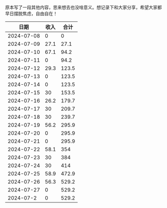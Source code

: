 原本写了一段其他内容，思来想去也没啥意义。想记录下和大家分享，希望大家都早日摆脱焦虑，自由自在！

|     日期    | 收入  | 合计 |
|     ---    | ---  |  --- |
| 2024-07-08 |  0   | 0    |
| 2024-07-09 | 27.1 | 27.1 |
| 2024-07-10 | 67.1 | 94.2 |
| 2024-07-11 | 0 | 94.2 |
| 2024-07-12 | 29.3 | 123.5 |
| 2024-07-13 | 0| 123.5 |
| 2024-07-14 | 0| 123.5 |
| 2024-07-15 | 30| 153.5 |
| 2024-07-16 | 26.2| 179.7 |
| 2024-07-17 | 30| 209.7 |
| 2024-07-18 | 30| 239.7 |
| 2024-07-19 | 56.2| 295.9 |
| 2024-07-20 | 0| 295.9 |
| 2024-07-21 | 0| 295.9 |
| 2024-07-22 | 58.1| 354 |
| 2024-07-23 | 30| 384 |
| 2024-07-24 | 30| 414 |
| 2024-07-25 | 58.9| 472.9 |
| 2024-07-26 | 56.3| 529.2 |
| 2024-07-27 | 0| 529.2 |
| 2024-07-2 | 0| 529.2 |
